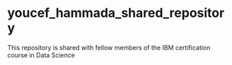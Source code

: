 # youcef_hammada_shared_repository
This repository is shared with fellow members of the IBM certification course in Data Science
